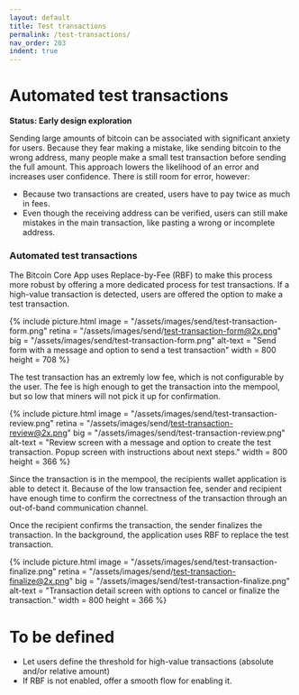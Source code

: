 ```yaml
---
layout: default
title: Test transactions
permalink: /test-transactions/
nav_order: 203
indent: true
---
```


# Automated test transactions

**Status: Early design exploration**

Sending large amounts of bitcoin can be associated with significant anxiety for users. Because they fear making a mistake, like sending bitcoin to the wrong address, many people make a small test transaction before sending the full amount. This approach lowers the likelihood of an error and increases user confidence. There is still room for error, however:

- Because two transactions are created, users have to pay twice as much in fees.
- Even though the receiving address can be verified, users can still make mistakes in the main transaction, like pasting a wrong or incomplete address.  


### Automated test transactions

The Bitcoin Core App uses Replace-by-Fee (RBF) to make this process more robust by offering a more dedicated process for test transactions. If a high-value transaction is detected, users are offered the option to make a test transaction. 

{% include picture.html
	image = "/assets/images/send/test-transaction-form.png"
	retina = "/assets/images/send/test-transaction-form@2x.png"
	big = "/assets/images/send/test-transaction-form.png"
	alt-text = "Send form with a message and option to send a test transaction"
	width = 800
	height = 708
%}

The test transaction has an extremly low fee, which is not configurable by the user. The fee is high enough to get the transaction into the mempool, but so low that miners will not pick it up for confirmation.

{% include picture.html
	image = "/assets/images/send/test-transaction-review.png"
	retina = "/assets/images/send/test-transaction-review@2x.png"
	big = "/assets/images/send/test-transaction-review.png"
	alt-text = "Review screen with a message and option to create the test transaction. Popup screen with instructions about next steps."
	width = 800
	height = 366
%}

Since the transaction is in the mempool, the recipients wallet application is able to detect it. Because of the low transaction fee, sender and recipient have enough time to confirm the correctness of the transaction through an out-of-band communication channel.

Once the recipient confirms the transaction, the sender finalizes the transaction. In the background, the application uses RBF to replace the test transaction. 

{% include picture.html
	image = "/assets/images/send/test-transaction-finalize.png"
	retina = "/assets/images/send/test-transaction-finalize@2x.png"
	big = "/assets/images/send/test-transaction-finalize.png"
	alt-text = "Transaction detail screen with options to cancel or finalize the transaction."
	width = 800
	height = 366
%}


# To be defined

- Let users define the threshold for high-value transactions (absolute and/or relative amount)
- If RBF is not enabled, offer a smooth flow for enabling it.